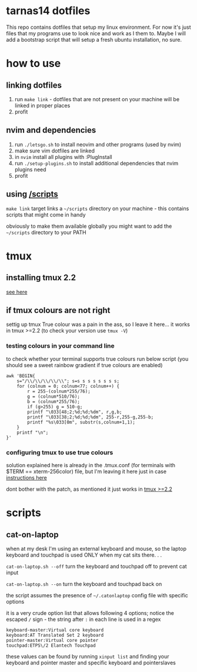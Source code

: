 # tarnas14 dotfiles

This repo contains dotfiles that setup my linux environment.
For now it's just files that my programs use to look nice and work as I them to.
Maybe I will add a bootstrap script that will setup a fresh ubuntu installation, no sure.

# how to use

## linking dotfiles

1. run `make link` - dotfiles that are not present on your machine will be linked in proper places
2. profit

## nvim and dependencies

1. run `./letsgo.sh` to install neovim and other programs (used by nvim)
2. make sure vim dotfiles are linked
3. in `nvim` install all plugins with :PlugInstall
4. run `./setup-plugins.sh` to install additional dependencies that nvim plugins need
5. profit

## using [/scripts](#scripts)

`make link` target links a `~/scripts` directory on your machine - this contains scripts that might come in handy

obviously to make them available globally you might want to add the `~/scripts` directory to your PATH

# tmux

## installing tmux 2.2
[see here](https://pseudoscripter.wordpress.com/2016/05/28/installing-tmux-2-2/)

## if tmux colours are not right

settig up tmux True colour was a pain in the ass, so I leave it here... it works in tmux >=2.2 (to check your version use `tmux -V`)

### testing colours in your command line

to check whether your terminal supports true colours run below script (you should see a sweet rainbow gradient if true colours are enabled)

```
awk 'BEGIN{
    s="/\\/\\/\\/\\/\\"; s=s s s s s s s s;
    for (colnum = 0; colnum<77; colnum++) {
        r = 255-(colnum*255/76);
        g = (colnum*510/76);
        b = (colnum*255/76);
        if (g>255) g = 510-g;
        printf "\033[48;2;%d;%d;%dm", r,g,b;
        printf "\033[38;2;%d;%d;%dm", 255-r,255-g,255-b;
        printf "%s\033[0m", substr(s,colnum+1,1);
    }
    printf "\n";
}'
```

### configuring tmux to use true colours

solution explained here is already in the .tmux.conf (for terminals with $TERM == xterm-256color) file, but I'm leaving it here just in case
[instructions here](https://sunaku.github.io/tmux-24bit-color.html#usage)

dont bother with the patch, as mentioned it just works in [tmux >=2.2](#installing-tmux-2.2)

# scripts

## cat-on-laptop

when at my desk I'm using an external keyboard and mouse, so the laptop keyboard and touchpad is used ONLY when my cat sits there. . . 

`cat-on-laptop.sh --off` turn the keyboard and touchpad off to prevent cat input

`cat-on-laptop.sh --on` turn the keyboard and touchpad back on

the script assumes the presence of `~/.catonlaptop` config file with specific options

it is a very crude option list that allows following 4 options; notice the escaped `/` sign - the string after `:` in each line is used in a regex

```
keyboard-master:Virtual core keyboard
keyboard:AT Translated Set 2 keyboard
pointer-master:Virtual core pointer
touchpad:ETPS\/2 Elantech Touchpad
```

these values can be found by running `xinput list` and finding your keyboard and pointer master and specific keyboard and pointerslaves
